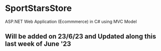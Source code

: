 # SportStarsStore
ASP.NET Web Application (Ecommmerce) in C# using MVC Model

## Will be added on 23/6/23 and Updated along this last week of June '23
